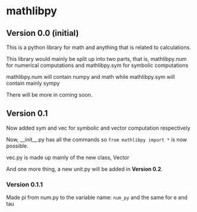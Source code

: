 # mathlibpy

## Version 0.0 (initial)

This is a python library for math and anything that is related to calculations.

This library would mainly be split up into two parts, that is, mathlibpy.num for numerical computations and mathlibpy.sym for symbolic computations

mathlibpy.num will contain numpy and math while mathlibpy.sym will contain mainly sympy

There will be more in coming soon.

## Version 0.1

Now added sym and vec for symbolic and vector computation respectively

Now, \_\_init\_\_.py has all the commands so `from mathlibpy import *` is now possible.

vec.py is made up mainly of the new class, Vector

And one more thing, a new unit.py will be added in __Version 0.2__.

### Version 0.1.1

Made pi from num.py to the variable name: `num_py` and the same for e and tau